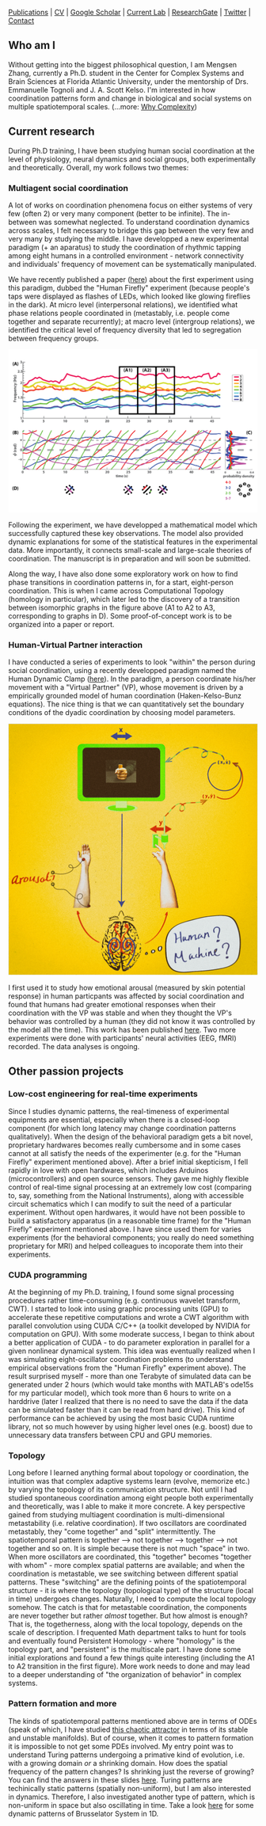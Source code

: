 [Publications](/pubs.md) | [CV](/docs/cv_Mengsen_20180414.pdf) | [Google Scholar](https://scholar.google.com/citations?user=YfVxfjMAAAAJ&hl=en) | [Current Lab](http://www.ccs.fau.edu/hbbl3/) | [ResearchGate](https://www.researchgate.net/profile/Mengsen_Zhang) | [Twitter](https://twitter.com/Mengsen) | [Contact](contact.md)

## Who am I
Without getting into the biggest philosophical question, I am Mengsen Zhang, currently a Ph.D. student in the Center for Complex Systems and Brain Sciences at Florida Atlantic University, under the mentorship of Drs. Emmanuelle Tognoli and J. A. Scott Kelso. I'm interested in how coordination patterns form and change in biological and social systems on multiple spatiotemporal scales. (...more: [Why Complexity](/complexity.md))

## Current research
During Ph.D training, I have been studying human social coordination at the level of physiology, neural dynamics and social groups, both experimentally and theoretically. Overall, my work follows two themes:

### Multiagent social coordination
A lot of works on coordination phenomena focus on either systems of very few (often 2) or very many component (better to be infinite). The in-between was somewhat neglected. To understand coordination dynamics across scales, I felt necessary to bridge this gap between the very few and very many by studying the middle. I have developped a new experimental paradigm (+ an aparatus) to study the coordination of rhythmic tapping among eight humans in a controlled environment - network connectivity and individuals' frequency of movement can be systematically manipulated. 

We have recently published a paper ([here](https://doi.org/10.1371/journal.pone.0193843)) about the first experiment using this paradigm, dubbed the "Human Firefly" experiment (because people's taps were displayed as flashes of LEDs, which looked like glowing fireflies in the dark). At micro level (interpersonal relations), we identified what phase relations people coordinated in (metastably, i.e. people come together and separate recurrently); at macro level (intergroup relations), we identified the critical level of frequency diversity that led to segregation between frequency groups. 

![Phase transition in pairing](/pics/transitionof8.png)

Following the experiment, we have developped a mathematical model which successfully captured these key observations. The model also provided dynamic explanations for some of the statistical features in the experimental data. More importantly, it connects small-scale and large-scale theories of coordination. The manuscript is in preparation and will soon be submitted. 

Along the way, I have also done some exploratory work on how to find phase transitions in coordination patterns in, for a start, eight-person coordination. This is when I came across Computational Topology (homology in particular), which later led to the discovery of a transition between isomorphic graphs in the figure above (A1 to A2 to A3, corresponding to graphs in D). Some proof-of-concept work is to be organized into a paper or report.   

### Human-Virtual Partner interaction

I have conducted a series of experiments to look "within" the person during social coordination, using a recently developped paradigm named the Human Dynamic Clamp ([here](https://doi.org/10.1073/pnas.1407486111)). In the paradigm, a person coordinate his/her movement with a "Virtual Partner" (VP), whose movement is driven by a empirically grounded model of human coordination (Haken-Kelso-Bunz equations). The nice thing is that we can quantitatively set the boundary conditions of the dyadic coordination by choosing model parameters. 

![VPI Emotion](/pics/VPI_SPR_gd.jpg)

I first used it to study how emotional arousal (measured by skin potential response) in human particpants was affected by social coordination and found that humans had greater emotional responses when their coordination with the VP was stable and when they thought the VP's behavior was controlled by a human (they did not know it was controlled by the model all the time). This work has been published [here](https://doi.org/10.1016/j.ijpsycho.2016.04.001). Two more experiments were done with participants' neural activities (EEG, fMRI) recorded. The data analyses is ongoing.  

## Other passion projects
### Low-cost engineering for real-time experiments
Since I studies dynamic patterns, the real-timeness of experimental equipments are essential, especially when there is a closed-loop component (for which long latency may change coordination patterns qualitatively). When the design of the behavioral paradigm gets a bit novel, proprietary hardwares becomes really cumbersome and in some cases cannot at all satisfy the needs of the experimenter (e.g. for the "Human Firefly" experiment mentioned above). After a brief initial skepticism, I fell rapidly in love with open hardwares, which includes Arduinos (microcontrollers) and open source sensors. They gave me highly flexible control of real-time signal processing at an extremely low cost (comparing to, say, something from the National Instruments), along with accessible circuit schematics which I can modify to suit the need of a particular experiment. Without open hardwares, it would have not been possible to build a satisfactory apparatus (in a reasonable time frame) for the "Human Firefly" experiment mentioned above. I have since used them for varies experiments (for the behavioral components; you really do need something proprietary for MRI) and helped colleagues to incoporate them into their experiments. 

### CUDA programming
At the beginning of my Ph.D. training, I found some signal processing procedures rather time-consuming (e.g. continuous wavelet transform, CWT). I started to look into using graphic processing units (GPU) to accelerate these repetitive computations and wrote a CWT algorithm with parallel convolution using CUDA C/C++ (a toolkit developed by NVIDIA for computation on GPU). With some moderate success, I began to think about a better application of CUDA - to do parameter exploration in parallel for a given nonlinear dynamical system. This idea was eventually realized when I was simulating eight-oscillator coordination problems (to understand empirical observations from the "Human Firefly" experiment above). The result surprised myself - more than one Terabyte of simulated data can be generated under 2 hours (which would take months with MATLAB's ode15s for my particular model), which took more than 6 hours to write on a harddrive (later I realized that there is no need to save the data if the data can be simulated faster than it can be read from hard drive). This kind of performance can be achieved by using the most basic CUDA runtime library, not so much however by using higher level ones (e.g. boost) due to unnecessary data transfers between CPU and GPU memories.  

### Topology
Long before I learned anything formal about topology or coordination, the intuition was that complex adaptive systems learn (evolve, memorize etc.) by varying the topology of its communication structure. Not until I had studied spontaneous coordination among eight people both experimentally and theoretically, was I able to make it more concrete. A key perspective gained from studying multiagent coordination is multi-dimensional metastability (i.e. relative coordination). If two oscillators are coordinated metastably, they "come together" and "split" intermittently. The spatiotemporal pattern is together --> not together --> together --> not together and so on. It is simple because there is not much "space" in two. When more oscillators are coordinated, this "together" becomes "together with whom" - more complex spatial patterns are available; and when the coordination is metastable, we see switching between different spatial patterns. These "switching" are the defining points of the spatiotemporal structure - it is where the topology (topological type) of the structure (local in time) undergoes changes. Naturally, I need to compute the local topology somehow. The catch is that for metastable coordination, the components are never together but rather *almost* together. But how almost is enough? That is, the togetherness, along with the local topology, depends on the scale of description. I frequented Math department talks to hunt for tools and eventually found Persistent Homology - where "homology" is the topology part, and "persistent" is the multiscale part. I have done some initial explorations and found a few things quite interesting (including the A1 to A2 transition in the first figure). More work needs to done and may lead to a deeper understanding of "the organization of behavior" in complex systems. 

### Pattern formation and more
The kinds of spatiotemporal patterns mentioned above are in terms of ODEs (speak of which, I have studied [this chaotic attractor](https://youtu.be/L3gX4KM8B4k) in terms of its stable and unstable manifolds). But of course, when it comes to pattern formation it is impossible to not get some PDEs involved. My entry point was to understand Turing patterns undergoing a primative kind of evolution, i.e. with a growing domain *or* a shrinking domain. How does the spatial frequency of the pattern changes? Is shrinking just the reverse of growing? You can find the answers in these slides [here](/presentations/NASC_GrowingDomain_final.pdf). Turing patterns are techinically static patterns (spatially non-uniform), but I am also interested in dynamics. Therefore, I also investigated another type of pattern, which is non-uniform in space but also oscillating in time. Take a look [here](/presentations/BrusselatorDynamics_1d.pdf) for some dynamic patterns of Brusselator System in 1D. 

